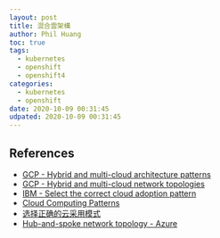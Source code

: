 ```yaml
---
layout: post
title: 混合雲架構
author: Phil Huang
toc: true
tags:
  - kubernetes
  - openshift
  - openshift4
categories:
  - kubernetes
  - openshift
date: 2020-10-09 00:31:45
udpated: 2020-10-09 00:31:45
---
```


## References
- [GCP - Hybrid and multi-cloud architecture patterns][1]
- [GCP - Hybrid and multi-cloud network topologies][2]
- [IBM - Select the correct cloud adoption pattern][3]
- [Cloud Computing Patterns][4]
- [选择正确的云采用模式][5]
- [Hub-and-spoke network topology - Azure][6]

[1]: https://cloud.google.com/solutions/hybrid-and-multi-cloud-architecture-patterns
[2]: https://cloud.google.com/solutions/hybrid-and-multi-cloud-network-topologies
[3]: https://www.ibm.com/developerworks/cloud/library/cl-cloudadoptionpatterns/index.html
[4]: https://www.cloudcomputingpatterns.org/
[5]: https://blog.csdn.net/cusi77914/article/details/107114018
[6]: https://docs.microsoft.com/en-us/azure/cloud-adoption-framework/ready/azure-best-practices/hub-spoke-network-topology